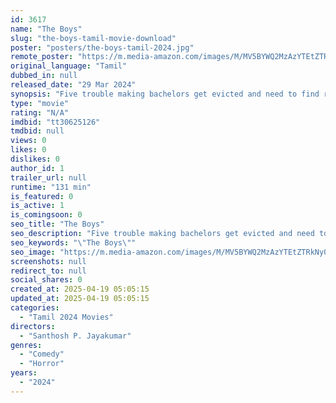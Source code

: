```yaml
---
id: 3617
name: "The Boys"
slug: "the-boys-tamil-movie-download"
poster: "posters/the-boys-tamil-2024.jpg"
remote_poster: "https://m.media-amazon.com/images/M/MV5BYWQ2MzAzYTEtZTRkNy00OTMyLWE3YTAtYzNkMmRkNDlhOGIyXkEyXkFqcGc@._V1_SX300.jpg"
original_language: "Tamil"
dubbed_in: null
released_date: "29 Mar 2024"
synopsis: "Five trouble making bachelors get evicted and need to find refuge in a suspiciously affordable house"
type: "movie"
rating: "N/A"
imdbid: "tt30625126"
tmdbid: null
views: 0
likes: 0
dislikes: 0
author_id: 1
trailer_url: null
runtime: "131 min"
is_featured: 0
is_active: 1
is_comingsoon: 0
seo_title: "The Boys"
seo_description: "Five trouble making bachelors get evicted and need to find refuge in a suspiciously affordable house"
seo_keywords: "\"The Boys\""
seo_image: "https://m.media-amazon.com/images/M/MV5BYWQ2MzAzYTEtZTRkNy00OTMyLWE3YTAtYzNkMmRkNDlhOGIyXkEyXkFqcGc@._V1_SX300.jpg"
screenshots: null
redirect_to: null
social_shares: 0
created_at: 2025-04-19 05:05:15
updated_at: 2025-04-19 05:05:15
categories:
  - "Tamil 2024 Movies"
directors:
  - "Santhosh P. Jayakumar"
genres:
  - "Comedy"
  - "Horror"
years:
  - "2024"
---
```

